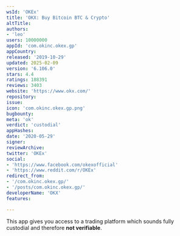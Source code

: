```yaml
---
wsId: 'OKEx'
title: 'OKX: Buy Bitcoin BTC & Crypto'
altTitle: 
authors:
- 'leo'
users: 10000000
appId: 'com.okinc.okex.gp'
appCountry: 
released: '2019-10-29'
updated: 2025-02-09
version: '6.106.0'
stars: 4.4
ratings: 188391
reviews: 3403
website: 'https://www.okx.com/'
repository: 
issue: 
icon: 'com.okinc.okex.gp.png'
bugbounty: 
meta: 'ok'
verdict: 'custodial'
appHashes: 
date: '2020-05-29'
signer: 
reviewArchive: 
twitter: 'OKEx'
social:
- 'https://www.facebook.com/okexofficial'
- 'https://www.reddit.com/r/OKEx'
redirect_from:
- '/com.okinc.okex.gp/'
- '/posts/com.okinc.okex.gp/'
developerName: 'OKX'
features: 

---
```


This app gives you access to a trading platform which sounds fully custodial and
therefore **not verifiable**.
